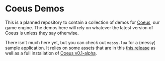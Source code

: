 # Coeus Demos
This is a planned repository to contain a collection of demos for [Coeus](https://github.com/titan-studio/coeus), our game engine. The demos here will rely on whatever the latest version of Coeus is unless they say otherwise.

There isn't much here yet, but you can check out `messy.lua` for a (messy) sample application. It relies on some assets that are in this [this release](https://github.com/titan-studio/coeus-demos/releases/tag/v0.1-alpha) as well as a full installation of [Coeus v0.1-alpha](https://github.com/titan-studio/coeus/releases/tag/v0.1-alpha).